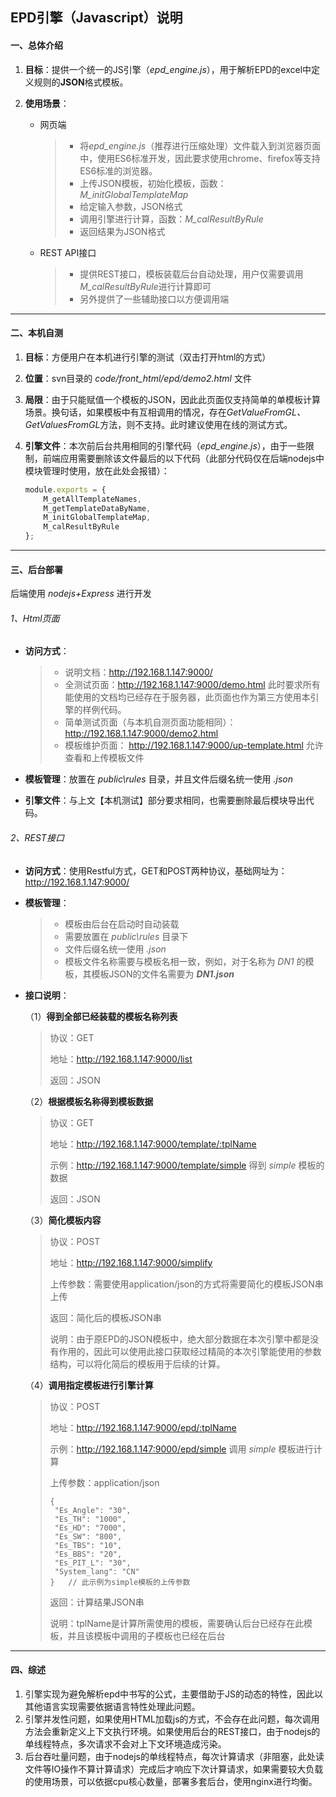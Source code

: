 ## EPD引擎（Javascript）说明

#### 一、总体介绍

1. **目标**：提供一个统一的JS引擎（*epd_engine.js*），用于解析EPD的excel中定义规则的**JSON**格式模板。

2. **使用场景**：

   * 网页端

     > + 将*epd_engine.js*（推荐进行压缩处理）文件载入到浏览器页面中，使用ES6标准开发，因此要求使用chrome、firefox等支持ES6标准的浏览器。
     > + 上传JSON模板，初始化模板，函数：*M_initGlobalTemplateMap*
     > + 给定输入参数，JSON格式
     > + 调用引擎进行计算，函数：*M_calResultByRule*
     > + 返回结果为JSON格式

   * REST API接口

     > + 提供REST接口，模板装载后台自动处理，用户仅需要调用*M_calResultByRule*进行计算即可
     > + 另外提供了一些辅助接口以方便调用端



----

#### 二、本机自测

1. **目标**：方便用户在本机进行引擎的测试（双击打开html的方式）

2. **位置**：svn目录的 *code/front_html/epd/demo2.html* 文件

3. **局限**：由于只能赋值一个模板的JSON，因此此页面仅支持简单的单模板计算场景。换句话，如果模板中有互相调用的情况，存在*GetValueFromGL、GetValuesFromGL*方法，则不支持。此时建议使用在线的测试方式。

4. **引擎文件**：本次前后台共用相同的引擎代码（*epd_engine.js*），由于一些限制，前端应用需要删除该文件最后的以下代码（此部分代码仅在后端nodejs中模块管理时使用，放在此处会报错）：

   ```javascript
   module.exports = {
       M_getAllTemplateNames,
       M_getTemplateDataByName,
       M_initGlobalTemplateMap,
       M_calResultByRule
   };
   ```



----

#### 三、后台部署

后端使用 *nodejs+Express* 进行开发

###### 1、Html页面

* **访问方式**：

  > + 说明文档：http://192.168.1.147:9000/
  > + 全测试页面：http://192.168.1.147:9000/demo.html  此时要求所有能使用的文档均已经存在于服务器，此页面也作为第三方使用本引擎的样例代码。
  > + 简单测试页面（与本机自测页面功能相同）：http://192.168.1.147:9000/demo2.html
  > + 模板维护页面： http://192.168.1.147:9000/up-template.html 允许查看和上传模板文件

* **模板管理**：放置在 *public\rules* 目录，并且文件后缀名统一使用 *.json*

* **引擎文件**：与上文【本机测试】部分要求相同，也需要删除最后模块导出代码。

  

###### 2、REST接口

* **访问方式**：使用Restful方式，GET和POST两种协议，基础网址为：http://192.168.1.147:9000/

* **模板管理**：

  > + 模板由后台在启动时自动装载
  > + 需要放置在 *public\rules* 目录下
  > + 文件后缀名统一使用 *.json*
  > + 模板文件名称需要与模板名相一致，例如，对于名称为 *DN1* 的模板，其模板JSON的文件名需要为 ***DN1.json***

* **接口说明**：

  （1）**得到全部已经装载的模板名称列表**

  > 协议：GET
  >
  > 地址：http://192.168.1.147:9000/list
  >
  > 返回：JSON

  （2）**根据模板名称得到模板数据**

  > 协议：GET
  >
  > 地址：http://192.168.1.147:9000/template/:tplName
  >
  > 示例：http://192.168.1.147:9000/template/simple  得到 *simple* 模板的数据
  >
  > 返回：JSON

  （3）**简化模板内容**

  > 协议：POST
  >
  > 地址：http://192.168.1.147:9000/simplify
  >
  > 上传参数：需要使用application/json的方式将需要简化的模板JSON串上传
  >
  > 返回：简化后的模板JSON串
  >
  > 说明：由于原EPD的JSON模板中，绝大部分数据在本次引擎中都是没有作用的，因此可以使用此接口获取经过精简的本次引擎能使用的参数结构，可以将化简后的模板用于后续的计算。

  （4）**调用指定模板进行引擎计算**

  > 协议：POST
  >
  > 地址：http://192.168.1.147:9000/epd/:tplName
  >
  > 示例：http://192.168.1.147:9000/epd/simple  调用 *simple* 模板进行计算
  >
  > 上传参数：application/json 
  >
  > ```jso
  > {
  >  "Es_Angle": "30",
  >  "Es_TH": "1000",
  >  "Es_HD": "7000",
  >  "Es_SW": "800",
  >  "Es_TBS": "10",
  >  "Es_BBS": "20",
  >  "Es_PIT_L": "30",
  >  "System_lang": "CN"
  > }   // 此示例为simple模板的上传参数
  > ```
  >
  > 返回：计算结果JSON串
  >
  > 说明：tplName是计算所需使用的模板，需要确认后台已经存在此模板，并且该模板中调用的子模板也已经在后台

  

----

#### 四、综述

1. 引擎实现为避免解析epd中书写的公式，主要借助于JS的动态的特性，因此以其他语言实现需要依据语言特性处理此问题。
2. 引擎并发性问题，如果使用HTML加载js的方式，不会存在此问题，每次调用方法会重新定义上下文执行环境。如果使用后台的REST接口，由于nodejs的单线程特点，多次请求不会对上下文环境造成污染。
3. 后台吞吐量问题，由于nodejs的单线程特点，每次计算请求（非阻塞，此处读文件等IO操作不算计算请求）完成后才响应下次计算请求，如果需要较大负载的使用场景，可以依据cpu核心数量，部署多套后台，使用nginx进行均衡。



